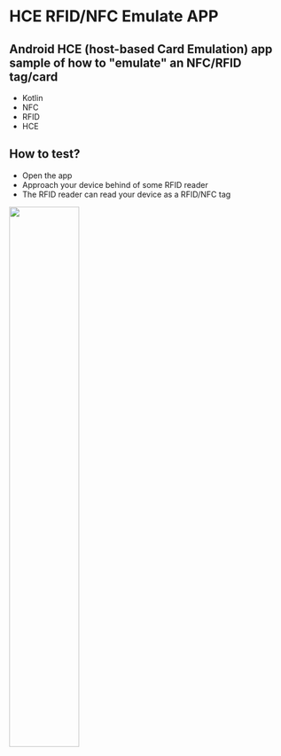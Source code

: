 # HCE RFID/NFC Emulate APP
## Android HCE (host-based Card Emulation) app sample of how to "emulate" an NFC/RFID tag/card

* Kotlin
* NFC
* RFID
* HCE

## How to test?
* Open the app
* Approach your device behind of some RFID reader
* The RFID reader can read your device as a RFID/NFC tag

<img src="emulating.jpeg" width="50%">


